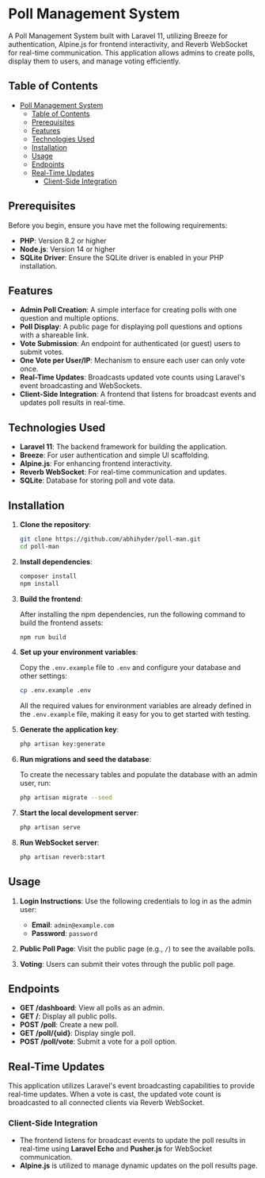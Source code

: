 # Poll Management System

A Poll Management System built with Laravel 11, utilizing Breeze for authentication, Alpine.js for frontend interactivity, and Reverb WebSocket for real-time communication. This application allows admins to create polls, display them to users, and manage voting efficiently.

## Table of Contents

- [Poll Management System](#poll-management-system)
  - [Table of Contents](#table-of-contents)
  - [Prerequisites](#prerequisites)
  - [Features](#features)
  - [Technologies Used](#technologies-used)
  - [Installation](#installation)
  - [Usage](#usage)
  - [Endpoints](#endpoints)
  - [Real-Time Updates](#real-time-updates)
    - [Client-Side Integration](#client-side-integration)

## Prerequisites

Before you begin, ensure you have met the following requirements:

- **PHP**: Version 8.2 or higher
- **Node.js**: Version 14 or higher
- **SQLite Driver**: Ensure the SQLite driver is enabled in your PHP installation.

## Features

- **Admin Poll Creation**: A simple interface for creating polls with one question and multiple options.
- **Poll Display**: A public page for displaying poll questions and options with a shareable link.
- **Vote Submission**: An endpoint for authenticated (or guest) users to submit votes.
- **One Vote per User/IP**: Mechanism to ensure each user can only vote once.
- **Real-Time Updates**: Broadcasts updated vote counts using Laravel's event broadcasting and WebSockets.
- **Client-Side Integration**: A frontend that listens for broadcast events and updates poll results in real-time.

## Technologies Used

- **Laravel 11**: The backend framework for building the application.
- **Breeze**: For user authentication and simple UI scaffolding.
- **Alpine.js**: For enhancing frontend interactivity.
- **Reverb WebSocket**: For real-time communication and updates.
- **SQLite**: Database for storing poll and vote data.

## Installation

1. **Clone the repository**:

   ```bash
   git clone https://github.com/abhihyder/poll-man.git
   cd poll-man
   ```

2. **Install dependencies**:

   ```bash
   composer install
   npm install
   ```

3. **Build the frontend**:

   After installing the npm dependencies, run the following command to build the frontend assets:

   ```bash
   npm run build
   ```

4. **Set up your environment variables**:

   Copy the `.env.example` file to `.env` and configure your database and other settings:

   ```bash
   cp .env.example .env
   ```

   All the required values for environment variables are already defined in the `.env.example` file, making it easy for you to get started with testing.

5. **Generate the application key**:

   ```bash
   php artisan key:generate
   ```

6. **Run migrations and seed the database**:

   To create the necessary tables and populate the database with an admin user, run:

   ```bash
   php artisan migrate --seed
   ```

7. **Start the local development server**:

   ```bash
   php artisan serve
   ```

8. **Run WebSocket server**:

   ```bash
   php artisan reverb:start
   ```

## Usage

1. **Login Instructions**:
   Use the following credentials to log in as the admin user:
   - **Email**: `admin@example.com`
   - **Password**: `password`

2. **Public Poll Page**:
   Visit the public page (e.g., `/`) to see the available polls.

3. **Voting**:
   Users can submit their votes through the public poll page.

## Endpoints

- **GET /dashboard**: View all polls as an admin.
- **GET /**: Display all public polls.
- **POST /poll**: Create a new poll.
- **GET /poll/{uid}**: Display single poll.
- **POST /poll/vote**: Submit a vote for a poll option.

## Real-Time Updates

This application utilizes Laravel's event broadcasting capabilities to provide real-time updates. When a vote is cast, the updated vote count is broadcasted to all connected clients via Reverb WebSocket.

### Client-Side Integration

- The frontend listens for broadcast events to update the poll results in real-time using **Laravel Echo** and **Pusher.js** for WebSocket communication.
- **Alpine.js** is utilized to manage dynamic updates on the poll results page.